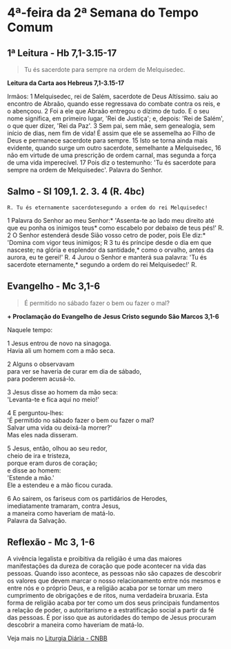# 4ª-feira da 2ª Semana do Tempo Comum

## 1ª Leitura - Hb 7,1-3.15-17

> Tu és sacerdote para sempre na ordem de Melquisedec.

**Leitura da Carta aos Hebreus 7,1-3.15-17**

Irmãos:    1 Melquisedec, rei de Salém,     sacerdote de Deus Altíssimo.     saiu ao encontro de Abraão,     quando esse regressava do combate contra os reis,     e o abençoou.    2 Foi a ele que Abraão entregou o dízimo de tudo.     E o seu nome significa, em primeiro lugar, 'Rei de Justiça';     e, depois: 'Rei de Salém',     o que quer dizer, 'Rei da Paz'.    3 Sem pai, sem mãe, sem genealogia,     sem início de dias, nem fim de vida!     É assim que ele se assemelha ao Filho de Deus     e permanece sacerdote para sempre.    15 Isto se torna ainda mais evidente,     quando surge um outro sacerdote,     semelhante a Melquisedec,    16 não em virtude de uma prescrição de ordem carnal,     mas segunda a força de uma vida imperecível.    17 Pois diz o testemunho:     'Tu és sacerdote para sempre     na ordem de Melquisedec'.     Palavra do Senhor.

## Salmo - Sl 109,1. 2. 3. 4 (R. 4bc)

`R. Tu és eternamente sacerdotesegundo a ordem do rei Melquisedec!`

1 Palavra do Senhor ao meu Senhor:*     'Assenta-te ao lado meu direito     até que eu ponha os inimigos teus*     como escabelo por debaixo de teus pés!' R.    2 O Senhor estenderá desde Sião      vosso cetro de poder, pois Ele diz:*     'Domina com vigor teus inimigos; R    3 tu és príncipe desde o dia em que nasceste;      na glória e esplendor da santidade,*     como o orvalho, antes da aurora, eu te gerei!' R.    4 Jurou o Senhor e manterá sua palavra:     'Tu és sacerdote eternamente,*     segundo a ordem do rei Melquisedec!' R.

## Evangelho - Mc 3,1-6

> É permitido no sábado fazer o bem ou fazer o mal?

**+ Proclamação do Evangelho de Jesus Cristo segundo São Marcos 3,1-6**

Naquele tempo:    
1 Jesus entrou de novo na sinagoga.   
 Havia ali um homem com a mão seca.    
2 Alguns o observavam   
 para ver se haveria de curar em dia de sábado,   
 para poderem acusá-lo.    
3 Jesus disse ao homem da mão seca:   
 'Levanta-te e fica aqui no meio!'    
4 E perguntou-lhes:   
 'É permitido no sábado fazer o bem ou fazer o mal?   
 Salvar uma vida ou deixá-la morrer?'   
 Mas eles nada disseram.    
5 Jesus, então, olhou ao seu redor,   
 cheio de ira e tristeza,   
 porque eram duros de coração;   
 e disse ao homem:   
 'Estende a mão.'   
 Ele a estendeu e a mão ficou curada.    
6 Ao sairem, os fariseus com os partidários de Herodes,   
 imediatamente tramaram, contra Jesus,   
 a maneira como haveriam de matá-lo.   
 Palavra da Salvação.

## Reflexão - Mc 3, 1-6

A vivência legalista e proibitiva da religião é uma das maiores manifestações da dureza de coração que pode acontecer na vida das pessoas. Quando isso acontece, as pessoas não são capazes de descobrir os valores que devem marcar o nosso relacionamento entre nós mesmos e entre nós e o próprio Deus, e a religião acaba por se tornar um mero cumprimento de obrigações e de ritos, numa verdadeira bruxaria. Esta forma de religião acaba por ter como um dos seus principais fundamentos a relação de poder, o autoritarismo e a estratificação social a partir da fé das pessoas. É por isso que as autoridades do tempo de Jesus procuram descobrir a maneira como haveriam de matá-lo.

Veja mais no [Liturgia Diária - CNBB](http://liturgiadiaria.cnbb.org.br/app/user/user/UserView.php?ano=2017&mes=1&dia=18)